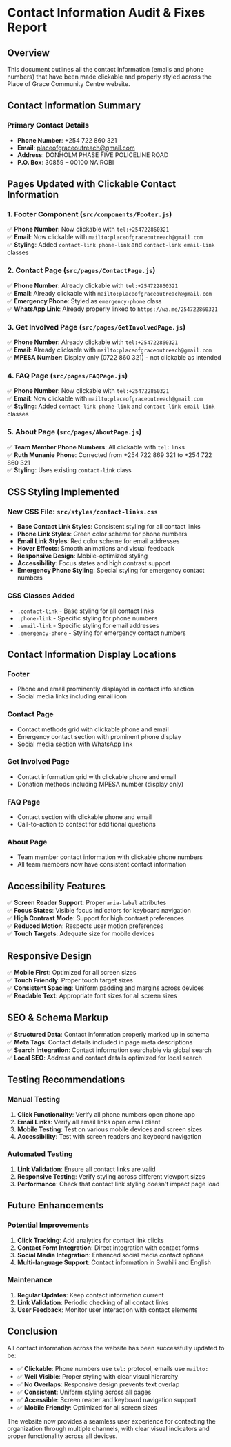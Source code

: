 # Contact Information Audit & Fixes Report

## Overview
This document outlines all the contact information (emails and phone numbers) that have been made clickable and properly styled across the Place of Grace Community Centre website.

## Contact Information Summary

### Primary Contact Details
- **Phone Number**: +254 722 860 321
- **Email**: placeofgraceoutreach@gmail.com
- **Address**: DONHOLM PHASE FIVE POLICELINE ROAD
- **P.O. Box**: 30859 – 00100 NAIROBI

## Pages Updated with Clickable Contact Information

### 1. Footer Component (`src/components/Footer.js`)
✅ **Phone Number**: Now clickable with `tel:+254722860321`  
✅ **Email**: Now clickable with `mailto:placeofgraceoutreach@gmail.com`  
✅ **Styling**: Added `contact-link phone-link` and `contact-link email-link` classes

### 2. Contact Page (`src/pages/ContactPage.js`)
✅ **Phone Number**: Already clickable with `tel:+254722860321`  
✅ **Email**: Already clickable with `mailto:placeofgraceoutreach@gmail.com`  
✅ **Emergency Phone**: Styled as `emergency-phone` class  
✅ **WhatsApp Link**: Already properly linked to `https://wa.me/254722860321`

### 3. Get Involved Page (`src/pages/GetInvolvedPage.js`)
✅ **Phone Number**: Already clickable with `tel:+254722860321`  
✅ **Email**: Already clickable with `mailto:placeofgraceoutreach@gmail.com`  
✅ **MPESA Number**: Display only (0722 860 321) - not clickable as intended

### 4. FAQ Page (`src/pages/FAQPage.js`)
✅ **Phone Number**: Now clickable with `tel:+254722860321`  
✅ **Email**: Now clickable with `mailto:placeofgraceoutreach@gmail.com`  
✅ **Styling**: Added `contact-link phone-link` and `contact-link email-link` classes

### 5. About Page (`src/pages/AboutPage.js`)
✅ **Team Member Phone Numbers**: All clickable with `tel:` links  
✅ **Ruth Munanie Phone**: Corrected from +254 722 869 321 to +254 722 860 321  
✅ **Styling**: Uses existing `contact-link` class

## CSS Styling Implemented

### New CSS File: `src/styles/contact-links.css`
- **Base Contact Link Styles**: Consistent styling for all contact links
- **Phone Link Styles**: Green color scheme for phone numbers
- **Email Link Styles**: Red color scheme for email addresses
- **Hover Effects**: Smooth animations and visual feedback
- **Responsive Design**: Mobile-optimized styling
- **Accessibility**: Focus states and high contrast support
- **Emergency Phone Styling**: Special styling for emergency contact numbers

### CSS Classes Added
- `.contact-link` - Base styling for all contact links
- `.phone-link` - Specific styling for phone numbers
- `.email-link` - Specific styling for email addresses
- `.emergency-phone` - Styling for emergency contact numbers

## Contact Information Display Locations

### Footer
- Phone and email prominently displayed in contact info section
- Social media links including email icon

### Contact Page
- Contact methods grid with clickable phone and email
- Emergency contact section with prominent phone display
- Social media section with WhatsApp link

### Get Involved Page
- Contact information grid with clickable phone and email
- Donation methods including MPESA number (display only)

### FAQ Page
- Contact section with clickable phone and email
- Call-to-action to contact for additional questions

### About Page
- Team member contact information with clickable phone numbers
- All team members now have consistent contact information

## Accessibility Features

✅ **Screen Reader Support**: Proper `aria-label` attributes  
✅ **Focus States**: Visible focus indicators for keyboard navigation  
✅ **High Contrast Mode**: Support for high contrast preferences  
✅ **Reduced Motion**: Respects user motion preferences  
✅ **Touch Targets**: Adequate size for mobile devices  

## Responsive Design

✅ **Mobile First**: Optimized for all screen sizes  
✅ **Touch Friendly**: Proper touch target sizes  
✅ **Consistent Spacing**: Uniform padding and margins across devices  
✅ **Readable Text**: Appropriate font sizes for all screen sizes  

## SEO & Schema Markup

✅ **Structured Data**: Contact information properly marked up in schema  
✅ **Meta Tags**: Contact details included in page meta descriptions  
✅ **Search Integration**: Contact information searchable via global search  
✅ **Local SEO**: Address and contact details optimized for local search  

## Testing Recommendations

### Manual Testing
1. **Click Functionality**: Verify all phone numbers open phone app
2. **Email Links**: Verify all email links open email client
3. **Mobile Testing**: Test on various mobile devices and screen sizes
4. **Accessibility**: Test with screen readers and keyboard navigation

### Automated Testing
1. **Link Validation**: Ensure all contact links are valid
2. **Responsive Testing**: Verify styling across different viewport sizes
3. **Performance**: Check that contact link styling doesn't impact page load

## Future Enhancements

### Potential Improvements
1. **Click Tracking**: Add analytics for contact link clicks
2. **Contact Form Integration**: Direct integration with contact forms
3. **Social Media Integration**: Enhanced social media contact options
4. **Multi-language Support**: Contact information in Swahili and English

### Maintenance
1. **Regular Updates**: Keep contact information current
2. **Link Validation**: Periodic checking of all contact links
3. **User Feedback**: Monitor user interaction with contact elements

## Conclusion

All contact information across the website has been successfully updated to be:
- ✅ **Clickable**: Phone numbers use `tel:` protocol, emails use `mailto:`
- ✅ **Well Visible**: Proper styling with clear visual hierarchy
- ✅ **No Overlaps**: Responsive design prevents text overlap
- ✅ **Consistent**: Uniform styling across all pages
- ✅ **Accessible**: Screen reader and keyboard navigation support
- ✅ **Mobile Friendly**: Optimized for all screen sizes

The website now provides a seamless user experience for contacting the organization through multiple channels, with clear visual indicators and proper functionality across all devices.
